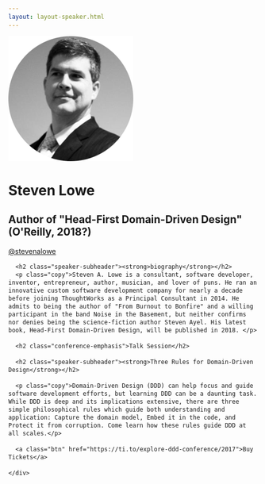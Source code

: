 ```yaml
---
layout: layout-speaker.html
---
```


<div class="container section featured-speaker">
  <div class="row">
    <div class="col-xs-12 col-sm-2 img-container">
      <img class="speaker-page-img" src="../img/speakers/Steven-Lowe-ON.png" />
      </div>
    <div class="col-xs-12 col-sm-10 copy-container">
      <h1 class="speaker-header">Steven Lowe</h1>
      <h2 class="speaker-subtitle">Author of "Head-First Domain-Driven Design" (O'Reilly, 2018?)</h2>
      <p class="copy"><a class="speaker-handle" href="https://twitter.com/stevenalowe" target="_blank">@stevenalowe</a></p>

      <h2 class="speaker-subheader"><strong>biography</strong></h2>
      <p class="copy">Steven A. Lowe is a consultant, software developer, inventor, entrepreneur, author, musician, and lover of puns. He ran an innovative custom software development company for nearly a decade before joining ThoughtWorks as a Principal Consultant in 2014. He admits to being the author of "From Burnout to Bonfire" and a willing participant in the band Noise in the Basement, but neither confirms nor denies being the science-fiction author Steven Ayel. His latest book, Head-First Domain-Driven Design, will be published in 2018. </p>

      <h2 class="conference-emphasis">Talk Session</h2>

      <h2 class="speaker-subheader"><strong>Three Rules for Domain-Driven Design</strong></h2>

      <p class="copy">Domain-Driven Design (DDD) can help focus and guide software development efforts, but learning DDD can be a daunting task. While DDD is deep and its implications extensive, there are three simple philosophical rules which guide both understanding and application: Capture the domain model, Embed it in the code, and Protect it from corruption. Come learn how these rules guide DDD at all scales.</p>

      <a class="btn" href="https://ti.to/explore-ddd-conference/2017">Buy Tickets</a>

    </div>
</div>
</div>
